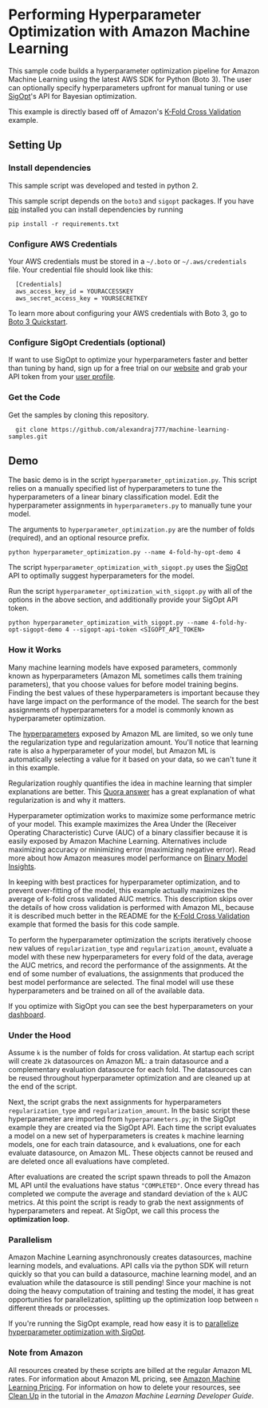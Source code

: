 # Performing Hyperparameter Optimization with Amazon Machine Learning

This sample code builds a hyperparameter optimization pipeline for Amazon Machine Learning using the latest AWS SDK for Python (Boto 3). The user can optionally specify hyperparameters upfront for manual tuning or use [SigOpt](https://www.sigopt.com)'s API for Bayesian optimization.

This example is directly based off of Amazon's [K-Fold Cross Validation](https://github.com/awslabs/machine-learning-samples/tree/master/k-fold-cross-validation) example.

## Setting Up

### Install dependencies

This sample script was developed and tested in python 2.

This sample script depends on the `boto3` and `sigopt` packages. If you have [pip](https://pip.pypa.io/en/stable/) installed you can install dependencies by running

```
pip install -r requirements.txt
```

### Configure AWS Credentials

Your AWS credentials must be stored in a `~/.boto` or `~/.aws/credentials` file. Your credential file should look like this:

```
  [Credentials]
  aws_access_key_id = YOURACCESSKEY
  aws_secret_access_key = YOURSECRETKEY
```

To learn more about configuring your AWS credentials with Boto 3, go to [Boto 3 Quickstart](http://boto3.readthedocs.io/en/latest/guide/quickstart.html).

### Configure SigOpt Credentials (optional)

If want to use SigOpt to optimize your hyperparameters faster and better than tuning by hand, sign up for a free trial on our [website]([SigOpt](https://www.sigopt.com)) and grab your API token from your [user profile](https://www.sigopt.com/user/profile).

### Get the Code

Get the samples by cloning this repository.

```
  git clone https://github.com/alexandraj777/machine-learning-samples.git
```

## Demo

The basic demo is in the script `hyperparameter_optimization.py`. This script relies on a manually specified list of hyperparameters to tune the hyperparameters of a linear binary classification model. Edit the hyperparameter assignments in `hyperparameters.py` to manually tune your model.

The arguments to `hyperparameter_optimization.py` are the number of folds (required), and an optional resource prefix.

```
python hyperparameter_optimization.py --name 4-fold-hy-opt-demo 4
```

The script `hyperparameter_optimization_with_sigopt.py` uses the [SigOpt](https://www.sigopt.com) API to optimally suggest hyperparameters for the model.


Run the script `hyperparameter_optimization_with_sigopt.py` with all of the options in the above section, and additionally provide your SigOpt API token.

```
python hyperparameter_optimization_with_sigopt.py --name 4-fold-hy-opt-sigopt-demo 4 --sigopt-api-token <SIGOPT_API_TOKEN>
```

### How it Works

Many machine learning models have exposed parameters, commonly known as hyperparameters (Amazon ML sometimes calls them training parameters), that you choose values for before model training begins. Finding the best values of these hyperparameters is important because they have  large impact on the performance of the model. The search for the best assignments of hyperparameters for a model is commonly known as hyperparameter optimization.

The [hyperparameters](http://docs.aws.amazon.com/machine-learning/latest/dg/training-parameters.html) exposed by Amazon ML are limited, so we only tune the regularization type and regularization amount. You'll notice that learning rate is also a hyperparameter of your model, but Amazon ML is automatically selecting a value for it based on your data, so we can't tune it in this example.

Regularization roughly quantifies the idea in machine learning that simpler explanations are better. This [Quora answer](https://www.quora.com/What-is-regularization-in-machine-learning) has a great explanation of what regularization is and why it matters.

Hyperparameter optimization works to maximize some performance metric of your model. This example maximizes the Area Under the (Receiver Operating Characteristic) Curve (AUC) of a binary classifier because it is easily exposed by Amazon Machine Learning. Alternatives include maximizing accuracy or minimizing error (maximizing negative error). Read more about how Amazon measures model performance on [Binary Model Insights](http://docs.aws.amazon.com/machine-learning/latest/dg/binary-model-insights.html).

In keeping with best practices for hyperparameter optimization, and to prevent over-fitting of the model, this example actually maximizes the average of k-fold cross validated AUC metrics. This description skips over the details of how cross validation is performed with Amazon ML, because it is described much better in the README for the [K-Fold Cross Validation](https://github.com/awslabs/machine-learning-samples/tree/master/k-fold-cross-validation) example that formed the basis for this code sample.

To perform the hyperparameter optimization the scripts iteratively choose new values of `regularization_type` and `regularization_amount`, evaluate a model with these new hyperparameters for every fold of the data, average the AUC metrics, and record the performance of the assignments. At the end of some number of evaluations, the assignments that produced the best model performance are selected. The final model will use these hyperparameters and be trained on all of the available data.

If you optimize with SigOpt you can see the best hyperparameters on your [dashboard](https://www.sigopt.com/experiments).

### Under the Hood

Assume `k` is the number of folds for cross validation. At startup each script will create `2k` datasources on Amazon ML: a train datasource and a complementary evaluation datasource for each fold. The datasources can be reused throughout hyperparameter optimization and are cleaned up at the end of the script.

Next, the script grabs the next assignments for hyperparameters `regularization_type` and `regularization_amount`. In the basic script these hyperparameter are imported from `hyperparameters.py`; in the SigOpt example they are created via the SigOpt API. Each time the script evaluates a model on a new set of hyperparameters is creates `k` machine learning models, one for each train datasource, and `k` evaluations, one for each evaluate datasource, on Amazon ML. These objects cannot be reused and are deleted once all evaluations have completed.

After evaluations are created the script spawn threads to poll the Amazon ML API until the evaluations have status `"COMPLETED"`. Once every thread has completed we compute the average and standard deviation of the `k` AUC metrics. At this point the script is ready to grab the next assignments of hyperparameters and repeat. At SigOpt, we call this process the **optimization loop**.

### Parallelism

Amazon Machine Learning asynchronously creates datasources, machine learning models, and evaluations. API calls via the python SDK will return quickly so that you can build a datasource, machine learning model, and an evaluation while the datasource is still pending! Since your machine is not doing the heavy computation of training and testing the model, it has great opportunities for parallelization, splitting up the optimization loop between `n` different threads or processes.

If you're running the SigOpt example, read how easy it is to [parallelize hyperparameter optimization with SigOpt](https://sigopt.com/docs/overview/parallel).

### Note from Amazon

All resources created by these scripts are billed at the regular Amazon ML rates. For information about Amazon ML pricing, see [Amazon Machine Learning Pricing](https://aws.amazon.com/machine-learning/pricing/). For information on how to delete your resources, see [Clean Up](http://docs.aws.amazon.com/machine-learning/latest/dg/step-6-clean-up.html) in the tutorial in the *Amazon Machine Learning Developer Guide*.
